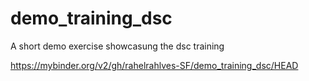 # demo_training_dsc
A short demo exercise showcasung the dsc training


https://mybinder.org/v2/gh/rahelrahlves-SF/demo_training_dsc/HEAD
